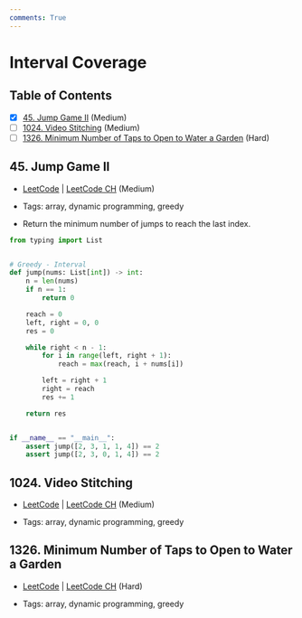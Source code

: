 ```yaml
---
comments: True
---
```


# Interval Coverage

## Table of Contents

- [x] [45. Jump Game II](https://leetcode.cn/problems/jump-game-ii/) (Medium)
- [ ] [1024. Video Stitching](https://leetcode.cn/problems/video-stitching/) (Medium)
- [ ] [1326. Minimum Number of Taps to Open to Water a Garden](https://leetcode.cn/problems/minimum-number-of-taps-to-open-to-water-a-garden/) (Hard)

## 45. Jump Game II

-   [LeetCode](https://leetcode.com/problems/jump-game-ii/) | [LeetCode CH](https://leetcode.cn/problems/jump-game-ii/) (Medium)

-   Tags: array, dynamic programming, greedy
- Return the minimum number of jumps to reach the last index.

```python title="45. Jump Game II - Python Solution"
from typing import List


# Greedy - Interval
def jump(nums: List[int]) -> int:
    n = len(nums)
    if n == 1:
        return 0

    reach = 0
    left, right = 0, 0
    res = 0

    while right < n - 1:
        for i in range(left, right + 1):
            reach = max(reach, i + nums[i])

        left = right + 1
        right = reach
        res += 1

    return res


if __name__ == "__main__":
    assert jump([2, 3, 1, 1, 4]) == 2
    assert jump([2, 3, 0, 1, 4]) == 2

```

## 1024. Video Stitching

-   [LeetCode](https://leetcode.com/problems/video-stitching/) | [LeetCode CH](https://leetcode.cn/problems/video-stitching/) (Medium)

-   Tags: array, dynamic programming, greedy
## 1326. Minimum Number of Taps to Open to Water a Garden

-   [LeetCode](https://leetcode.com/problems/minimum-number-of-taps-to-open-to-water-a-garden/) | [LeetCode CH](https://leetcode.cn/problems/minimum-number-of-taps-to-open-to-water-a-garden/) (Hard)

-   Tags: array, dynamic programming, greedy
